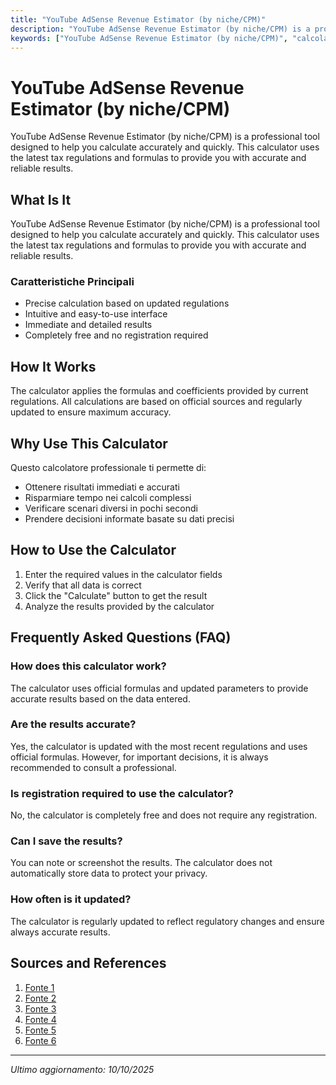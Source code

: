 ```yaml
---
title: "YouTube AdSense Revenue Estimator (by niche/CPM)"
description: "YouTube AdSense Revenue Estimator (by niche/CPM) is a professional tool designed to help you calculate accurately and quickly. This calculator uses the latest tax regulations and formulas to provide you with accurate and reliable results."
keywords: ["YouTube AdSense Revenue Estimator (by niche/CPM)", "calcolatore", "calcolo online"]
---
```


# YouTube AdSense Revenue Estimator (by niche/CPM)

YouTube AdSense Revenue Estimator (by niche/CPM) is a professional tool designed to help you calculate accurately and quickly. This calculator uses the latest tax regulations and formulas to provide you with accurate and reliable results.

## What Is It

YouTube AdSense Revenue Estimator (by niche/CPM) is a professional tool designed to help you calculate accurately and quickly. This calculator uses the latest tax regulations and formulas to provide you with accurate and reliable results.

### Caratteristiche Principali

- Precise calculation based on updated regulations
- Intuitive and easy-to-use interface
- Immediate and detailed results
- Completely free and no registration required

## How It Works

The calculator applies the formulas and coefficients provided by current regulations. All calculations are based on official sources and regularly updated to ensure maximum accuracy.

## Why Use This Calculator

Questo calcolatore professionale ti permette di:

- Ottenere risultati immediati e accurati
- Risparmiare tempo nei calcoli complessi
- Verificare scenari diversi in pochi secondi
- Prendere decisioni informate basate su dati precisi

## How to Use the Calculator

1. Enter the required values in the calculator fields
2. Verify that all data is correct
3. Click the "Calculate" button to get the result
4. Analyze the results provided by the calculator

## Frequently Asked Questions (FAQ)

### How does this calculator work?

The calculator uses official formulas and updated parameters to provide accurate results based on the data entered.

### Are the results accurate?

Yes, the calculator is updated with the most recent regulations and uses official formulas. However, for important decisions, it is always recommended to consult a professional.

### Is registration required to use the calculator?

No, the calculator is completely free and does not require any registration.

### Can I save the results?

You can note or screenshot the results. The calculator does not automatically store data to protect your privacy.

### How often is it updated?

The calculator is regularly updated to reflect regulatory changes and ensure always accurate results.

## Sources and References

1. [Fonte 1](https://allin1panel.com/)
2. [Fonte 2](https://sellfy.com/es/youtube-money-calculator/)
3. [Fonte 3](https://socialrails.com/free-tools/youtube-earnings-calculator)
4. [Fonte 4](https://khrisdigital.com/tools/adsense-revenue-calculator/)
5. [Fonte 5](https://circle.so/blog/calculate-youtube-earnings)
6. [Fonte 6](https://subscribr.ai/p/content-strategy-youtube-adsense-revenue)

---

*Ultimo aggiornamento: 10/10/2025*
